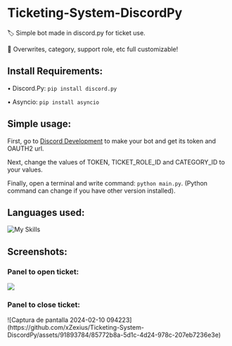 ﻿# Ticketing-System-DiscordPy

🏷️ Simple bot made in discord.py for ticket use. <p>
📨 Overwrites, category, support role, etc full customizable!

<h2>Install Requirements:</h2>

• Discord.Py: ``pip install discord.py``<p>
• Asyncio: ``pip install asyncio``

<h2>Simple usage:</h2>

First, go to [Discord Development](https://discord.dev) to make your bot and get its token and OAUTH2 url.<p>
Next, change the values of TOKEN, TICKET_ROLE_ID and CATEGORY_ID to your values.<p>
Finally, open a terminal and write command: ``python main.py``. (Python command can change if you have other version installed).

<h2>Languages used:</h2>

![My Skills](https://skillicons.dev/icons?i=python)

<h2>Screenshots:</h2>

<h3>Panel to open ticket:</h3>
<img src="https://i.imgur.com/YPn42Ji.png"></img>


<h3>Panel to close ticket:</h3>
![Captura de pantalla 2024-02-10 094223](https://github.com/xZexius/Ticketing-System-DiscordPy/assets/91893784/85772b8a-5d1c-4d24-978c-207eb7236e3e)
